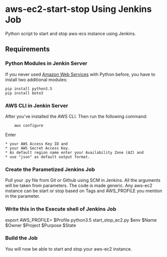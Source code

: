 # aws-ec2-start-stop Using Jenkins Job
Python script to start and stop aws-ecs instance using Jenkins.


## Requirements

### Python Modules in Jenkin Server

If you never used [Amazon Web Services](https://aws.amazon.com/) with Python before, you have to install two additional modules:

    pip install python3.5
    pip install boto3

### AWS CLI in Jenkin Server
After you've installed the AWS CLI. Then run the following command:

        aws configure


   Enter

    * your AWS Access Key ID and
    * your AWS Secret Access Key.
    * As default region name enter your Availability Zone (AZ) and
    * use "json" as default output format.    

### Create the Parametized Jenkins Job 
Pull your .py file from Git or Github using SCM in Jenkins. All the arguments will be taken from parameters. The code is made generic. Any aws-ec2 instance can be start or stop based on Tags and AWS_PROFILE you mention in the parameter.    


### Write this in the Execute shell of Jenkins Job
export AWS_PROFILE= $Profile
python3.5 start_stop_ec2.py  $env $Name $Owner $Project $Purpose $State

### Build the Job
You will now be able to start and stop your aws-ec2 instance.


